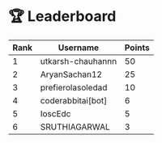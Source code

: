 # 🏆 Leaderboard

| Rank | Username | Points |
|------|----------|--------|
| 1 | utkarsh-chauhannn | 50 |
| 2 | AryanSachan12 | 25 |
| 3 | prefierolasoledad | 10 |
| 4 | coderabbitai[bot] | 6 |
| 5 | IoscEdc | 5 |
| 6 | SRUTHIAGARWAL | 3 |
